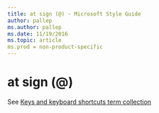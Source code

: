 ```yaml
---
title: at sign (@) - Microsoft Style Guide
author: pallep
ms.author: pallep
ms.date: 11/19/2016
ms.topic: article
ms.prod = non-product-specific
---
```


# at sign (@)

See [Keys and keyboard shortcuts term collection](/style-guide/a-z-word-list-term-collections/term-collections/keys-keyboard-shortcuts)

